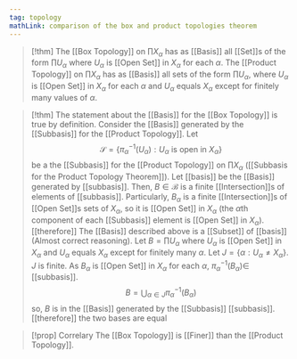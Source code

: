 ```yaml
---
tag: topology
mathLink: comparison of the box and product topologies theorem
---
```

> [!thm]
> The [[Box Topology]] on $\prod X_\alpha$ has as [[Basis]] all [[Set]]s of the form $\prod U_\alpha$ where $U_\alpha$ is [[Open Set]] in $X_\alpha$ for each $\alpha$. The [[Product Topology]] on $\prod X_\alpha$ has as [[Basis]] all sets of the form $\prod U_\alpha$, where $U_\alpha$ is [[Open Set]] in $X_\alpha$ for each $\alpha$ and $U_\alpha$ equals $X_\alpha$ except for finitely many values of $\alpha$. 

> [!thm]
> The statement about the [[Basis]] for the [[Box Topology]] is true by definition.
> Consider the [[Basis]] generated by the [[Subbasis]] for the [[Product Topology]]. Let 
> $$\mathcal{S} = \{\pi_\alpha^{-1}(U_\alpha) : U_\alpha \text{ is open in } X_\alpha\}$$
> be a the [[Subbasis]] for the [[Product Topology]] on $\prod X_\alpha$ ([[Subbasis for the Product Topology Theorem]]). Let [[basis]] be the [[Basis]] generated by [[subbasis]]. Then, $B\in\mathcal{B}$ is a finite [[Intersection]]s of elements of [[subbasis]]. Particularly, $B_\alpha$ is a finite [[Intersection]]s of [[Open Set]]s sets of $X_\alpha$, so it is [[Open Set]] in $X_\alpha$ (the $\alpha$th component of each [[Subbasis]] element is [[Open Set]] in $X_\alpha$). [[therefore]] The [[Basis]] described above is a [[Subset]] of [[basis]] (Almost correct reasoning). 
> Let $B = \prod U_\alpha$ where $U_\alpha$ is [[Open Set]] in $X_\alpha$ and $U_\alpha$ equals $X_\alpha$ except for finitely many $\alpha$. Let $J = \{\alpha: U_\alpha \ne X_\alpha\}$. $J$ is finite. As $B_\alpha$ is [[Open Set]] in $X_\alpha$ for each $\alpha$, $\pi_\alpha^{-1}(B_\alpha)\in$ [[subbasis]]. 
> $$B = \bigcup_{\alpha\in J}\pi_\alpha^{-1}(B_\alpha)$$
> so, $B$ is in the [[Basis]] generated by the [[Subbasis]] [[subbasis]].
> [[therefore]] the two bases are equal

> [!prop] Correlary
> The [[Box Topology]] is [[Finer]] than the [[Product Topology]].
